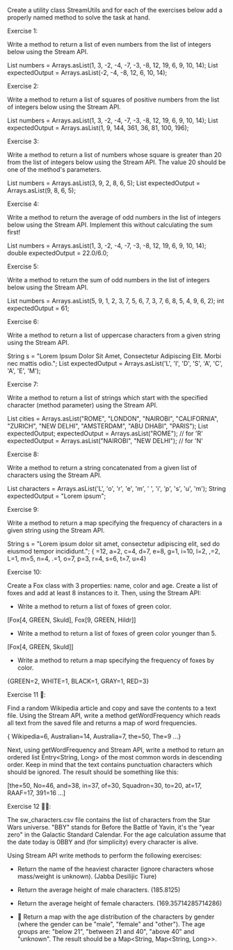 Create a utility class StreamUtils and for each of the exercises below
add a properly named method to solve the task at hand.


Exercise 1:

Write a method to return a list of even numbers from the list of integers below
using the Stream API.

List<Integer> numbers = Arrays.asList(1, 3, -2, -4, -7, -3, -8, 12, 19, 6, 9, 10, 14);
List<Integer> expectedOutput = Arrays.asList(-2, -4, -8, 12, 6, 10, 14);


Exercise 2:

Write a method to return a list of squares of positive numbers from the list of integers below
using the Stream API.

List<Integer> numbers = Arrays.asList(1, 3, -2, -4, -7, -3, -8, 12, 19, 6, 9, 10, 14);
List<Integer> expectedOutput = Arrays.asList(1, 9, 144, 361, 36, 81, 100, 196);


Exercise 3:

Write a method to return a list of numbers whose square is greater than 20
from the list of integers below using the Stream API.
The value 20 should be one of the method's parameters.

List<Integer> numbers = Arrays.asList(3, 9, 2, 8, 6, 5);
List<Integer> expectedOutput = Arrays.asList(9, 8, 6, 5);


Exercise 4:

Write a method to return the average of odd numbers in the list of integers below
using the Stream API. Implement this without calculating the sum first!

List<Integer> numbers = Arrays.asList(1, 3, -2, -4, -7, -3, -8, 12, 19, 6, 9, 10, 14);
double expectedOutput = 22.0/6.0;


Exercise 5:

Write a method to return the sum of odd numbers in the list of integers below
using the Stream API.

List<Integer> numbers = Arrays.asList(5, 9, 1, 2, 3, 7, 5, 6, 7, 3, 7, 6, 8, 5, 4, 9, 6, 2);
int expectedOutput = 61;


Exercise 6:

Write a method to return a list of uppercase characters from a given string
using the Stream API.

String s = "Lorem Ipsum Dolor Sit Amet, Consectetur Adipiscing Elit. Morbi nec mattis odio.";
List<Character> expectedOutput = Arrays.asList('L', 'I', 'D', 'S', 'A', 'C', 'A', 'E', 'M');


Exercise 7:

Write a method to return a list of strings which start with the specified character
(method parameter) using the Stream API.

List<String> cities = Arrays.asList("ROME", "LONDON", "NAIROBI", "CALIFORNIA", "ZURICH",
"NEW DELHI", "AMSTERDAM", "ABU DHABI", "PARIS");
List<String> expectedOutput;
expectedOutput = Arrays.asList("ROME"); // for 'R'
expectedOutput = Arrays.asList("NAIROBI", "NEW DELHI"); // for 'N'


Exercise 8:

Write a method to return a string concatenated from a given list of characters
using the Stream API.

List<Character> characters =
Arrays.asList('L', 'o', 'r', 'e', 'm', ' ', 'i', 'p', 's', 'u', 'm');
String expectedOutput = "Lorem ipsum";


Exercise 9:

Write a method to return a map specifying the frequency of characters in a given string
using the Stream API.

String s = "Lorem ipsum dolor sit amet, consectetur adipiscing elit,
sed do eiusmod tempor incididunt.";
{ =12, a=2, c=4, d=7, e=8, g=1, i=10, l=2, ,=2, L=1, m=5, n=4, .=1, o=7,
p=3, r=4, s=6, t=7, u=4}


Exercise 10:

Create a Fox class with 3 properties: name, color and age.
Create a list of foxes and add at least 8 instances to it. Then, using the Stream API:

- Write a method to return a list of foxes of green color.

[Fox[4, GREEN, Skuld], Fox[9, GREEN, Hildr]]

- Write a method to return a list of foxes of green color younger than 5.

[Fox[4, GREEN, Skuld]]

- Write a method to return a map specifying the frequency of foxes by color.

{GREEN=2, WHITE=1, BLACK=1, GRAY=1, RED=3}


Exercise 11 💪:

Find a random Wikipedia article and copy and save the contents to a text file.
Using the Stream API, write a method getWordFrequency which reads all text from the saved file
and returns a map of word frequencies.

{ Wikipedia=6, Australian=14, Australia=7, the=50, The=9 ...}

Next, using getWordFrequency and Stream API, write a method to return an ordered list
Entry<String, Long> of the most common words in descending order.
Keep in mind that the text contains punctuation characters which should be ignored.
The result should be something like this:

[the=50, No=46, and=38, in=37, of=30, Squadron=30, to=20, at=17, RAAF=17, 391=16 ...]


Exercise 12 💪💪:

The sw_characters.csv file contains the list of characters from the Star Wars universe.
"BBY" stands for Before the Battle of Yavin, it's the "year zero"
in the Galactic Standard Calendar.
For the age calculation assume that the date today is 0BBY and (for simplicity)
every character is alive.

Using Stream API write methods to perform the following exercises:

- Return the name of the heaviest character (ignore characters whose mass/weight is unknown).
  (Jabba Desilijic Tiure)

- Return the average height of male characters.
  (185.8125)

- Return the average height of female characters.
  (169.35714285714286)

- 💪 Return a map with the age distribution of the characters by gender
  (where the gender can be "male", "female" and "other").
  The age groups are: "below 21", "between 21 and 40", "above 40" and "unknown".
  The result should be a Map<String, Map<String, Long>>.
